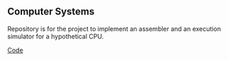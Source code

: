 ## Computer Systems 
Repository is for the project to implement an assembler and an execution simulator for a hypothetical CPU.

[Code](https://github.com/ezgisendil/Assembler-and-Execution-Simulator/tree/master)
